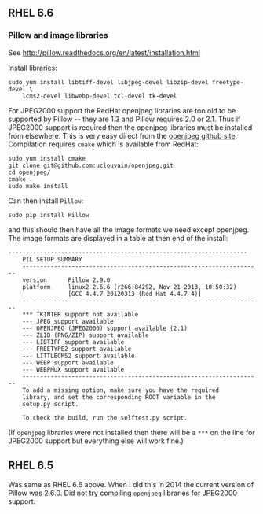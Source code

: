 ## RHEL 6.6

### Pillow and image libraries

See <http://pillow.readthedocs.org/en/latest/installation.html>

Install libraries:

```
sudo yum install libtiff-devel libjpeg-devel libzip-devel freetype-devel \
    lcms2-devel libwebp-devel tcl-devel tk-devel
```

For JPEG2000 support the RedHat openjpeg libraries are too old to be supported by 
Pillow -- they are 1.3 and Pillow requires 2.0 or 2.1. Thus if JPEG2000 support
is required then the openjpeg libraries must be installed from elsewhere. This is
very easy direct from the 
[openjpeg github site](https://github.com/uclouvain/openjpeg). Compilation requires
`cmake` which is available from RedHat:

```
sudo yum install cmake
git clone git@github.com:uclouvain/openjpeg.git
cd openjpeg/
cmake .
sudo make install
```

Can then install `Pillow`:

```
sudo pip install Pillow
```

and this should then have all the image formats we need except openjpeg. The 
image formats are displayed in a table at then end of the install:

```
--------------------------------------------------------------------
    PIL SETUP SUMMARY
    --------------------------------------------------------------------
    version      Pillow 2.9.0
    platform     linux2 2.6.6 (r266:84292, Nov 21 2013, 10:50:32)
                 [GCC 4.4.7 20120313 (Red Hat 4.4.7-4)]
    --------------------------------------------------------------------
    *** TKINTER support not available
    --- JPEG support available
    --- OPENJPEG (JPEG2000) support available (2.1)
    --- ZLIB (PNG/ZIP) support available
    --- LIBTIFF support available
    --- FREETYPE2 support available
    --- LITTLECMS2 support available
    --- WEBP support available
    --- WEBPMUX support available
    --------------------------------------------------------------------
    To add a missing option, make sure you have the required
    library, and set the corresponding ROOT variable in the
    setup.py script.
    
    To check the build, run the selftest.py script.
```

(If `openjpeg` libraries were not installed then there will be a `***`
on the line for JPEG2000 support but everything else will work fine.)

## RHEL 6.5

Was same as RHEL 6.6 above. When I did this in 2014 the current version 
of Pillow was 2.6.0. Did not try compiling `openjpeg` libraries for JPEG2000
support.
